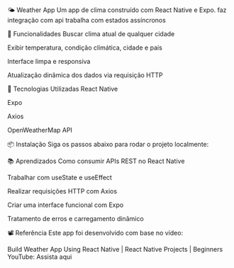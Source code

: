 🌤️ Weather App
Um app de clima construído com React Native e Expo. faz  integração com api trabalha com estados assíncronos

🚀 Funcionalidades
Buscar clima atual de qualquer cidade

Exibir temperatura, condição climática, cidade e país

Interface limpa e responsiva

Atualização dinâmica dos dados via requisição HTTP

🧰 Tecnologias Utilizadas
React Native

Expo

Axios

OpenWeatherMap API

📦 Instalação
Siga os passos abaixo para rodar o projeto localmente:

📚 Aprendizados
Como consumir APIs REST no React Native

Trabalhar com useState e useEffect

Realizar requisições HTTP com Axios

Criar uma interface funcional com Expo

Tratamento de erros e carregamento dinâmico

📽️ Referência
Este app foi desenvolvido com base no vídeo:

Build Weather App Using React Native | React Native Projects | Beginners
YouTube: Assista aqui